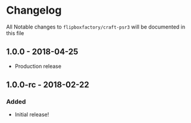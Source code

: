# Changelog
All Notable changes to `flipboxfactory/craft-psr3` will be documented in this file

## 1.0.0 - 2018-04-25
- Production release

## 1.0.0-rc - 2018-02-22
### Added
- Initial release!